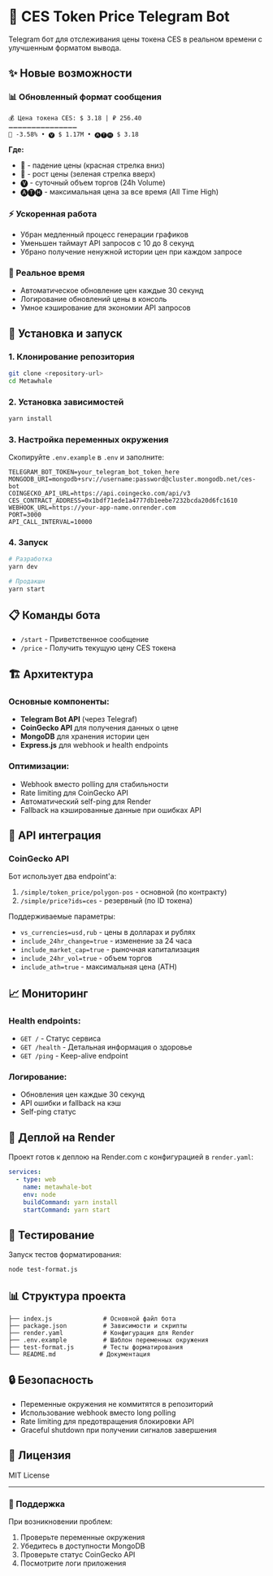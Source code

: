 # 🌾 CES Token Price Telegram Bot

Telegram бот для отслеживания цены токена CES в реальном времени с улучшенным форматом вывода.

## ✨ Новые возможности

### 📊 Обновленный формат сообщения
```
💰 Цена токена CES: $ 3.18 | ₽ 256.40
➖➖➖➖➖➖➖➖➖➖➖➖➖➖➖
🔻 -3.58% • 🅥 $ 1.17M • 🅐🅣🅗 $ 3.18
```

**Где:**
- 🔻 - падение цены (красная стрелка вниз)
- 🔺 - рост цены (зеленая стрелка вверх) 
- 🅥 - суточный объем торгов (24h Volume)
- 🅐🅣🅗 - максимальная цена за все время (All Time High)

### ⚡ Ускоренная работа
- Убран медленный процесс генерации графиков
- Уменьшен таймаут API запросов с 10 до 8 секунд
- Убрано получение ненужной истории цен при каждом запросе

### 🔄 Реальное время
- Автоматическое обновление цен каждые 30 секунд
- Логирование обновлений цены в консоль
- Умное кэширование для экономии API запросов

## 🚀 Установка и запуск

### 1. Клонирование репозитория
```bash
git clone <repository-url>
cd Metawhale
```

### 2. Установка зависимостей
```bash
yarn install
```

### 3. Настройка переменных окружения
Скопируйте `.env.example` в `.env` и заполните:

```env
TELEGRAM_BOT_TOKEN=your_telegram_bot_token_here
MONGODB_URI=mongodb+srv://username:password@cluster.mongodb.net/ces-bot
COINGECKO_API_URL=https://api.coingecko.com/api/v3
CES_CONTRACT_ADDRESS=0x1bdf71ede1a4777db1eebe7232bcda20d6fc1610
WEBHOOK_URL=https://your-app-name.onrender.com
PORT=3000
API_CALL_INTERVAL=10000
```

### 4. Запуск
```bash
# Разработка
yarn dev

# Продакшн
yarn start
```

## 📋 Команды бота

- `/start` - Приветственное сообщение
- `/price` - Получить текущую цену CES токена

## 🏗 Архитектура

### Основные компоненты:
- **Telegram Bot API** (через Telegraf)
- **CoinGecko API** для получения данных о цене
- **MongoDB** для хранения истории цен
- **Express.js** для webhook и health endpoints

### Оптимизации:
- Webhook вместо polling для стабильности
- Rate limiting для CoinGecko API
- Автоматический self-ping для Render
- Fallback на кэшированные данные при ошибках API

## 🔧 API интеграция

### CoinGecko API
Бот использует два endpoint'а:
1. `/simple/token_price/polygon-pos` - основной (по контракту)
2. `/simple/price?ids=ces` - резервный (по ID токена)

Поддерживаемые параметры:
- `vs_currencies=usd,rub` - цены в долларах и рублях
- `include_24hr_change=true` - изменение за 24 часа
- `include_market_cap=true` - рыночная капитализация  
- `include_24hr_vol=true` - объем торгов
- `include_ath=true` - максимальная цена (ATH)

## 📈 Мониторинг

### Health endpoints:
- `GET /` - Статус сервиса
- `GET /health` - Детальная информация о здоровье
- `GET /ping` - Keep-alive endpoint

### Логирование:
- Обновления цен каждые 30 секунд
- API ошибки и fallback на кэш
- Self-ping статус

## 🚀 Деплой на Render

Проект готов к деплою на Render.com с конфигурацией в `render.yaml`:

```yaml
services:
  - type: web
    name: metawhale-bot
    env: node
    buildCommand: yarn install
    startCommand: yarn start
```

## 🧪 Тестирование

Запуск тестов форматирования:
```bash
node test-format.js
```

## 📊 Структура проекта

```
├── index.js              # Основной файл бота
├── package.json          # Зависимости и скрипты
├── render.yaml           # Конфигурация для Render
├── .env.example          # Шаблон переменных окружения
├── test-format.js        # Тесты форматирования
└── README.md            # Документация
```

## 🔒 Безопасность

- Переменные окружения не коммитятся в репозиторий
- Использование webhook вместо long polling
- Rate limiting для предотвращения блокировки API
- Graceful shutdown при получении сигналов завершения

## 📝 Лицензия

MIT License

---

### 🤝 Поддержка

При возникновении проблем:
1. Проверьте переменные окружения
2. Убедитесь в доступности MongoDB
3. Проверьте статус CoinGecko API
4. Посмотрите логи приложения